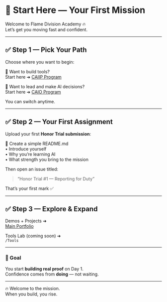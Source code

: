 # 🚀 Start Here — Your First Mission

Welcome to Flame Division Academy 🔥  
Let’s get you moving fast and confident.

---

## ✅ Step 1 — Pick Your Path

Choose where you want to begin:

🔹 Want to build tools?  
Start here ➜ [CAIIP Program](../Programs/CAIIP.md)

🔹 Want to lead and make AI decisions?  
Start here ➜ [CAIO Program](../Programs/CAIO.md)

You can switch anytime.

---

## ✅ Step 2 — Your First Assignment

Upload your first **Honor Trial submission**:

📌 Create a simple README.md  
• Introduce yourself  
• Why you’re learning AI  
• What strength you bring to the mission

Then open an issue titled:

> “Honor Trial #1 — Reporting for Duty”

That’s your first mark ✅

---

## ✅ Step 3 — Explore & Expand

Demos + Projects ➜  
[Main Portfolio](https://github.com/Andrew-Davis-Ai-portfolio)

Tools Lab (coming soon) ➜  
`/Tools`

---

### 🎯 Goal

You start **building real proof** on Day 1.  
Confidence comes from **doing** — not waiting.

---

🔥 Welcome to the mission.  
When you build, you rise.
